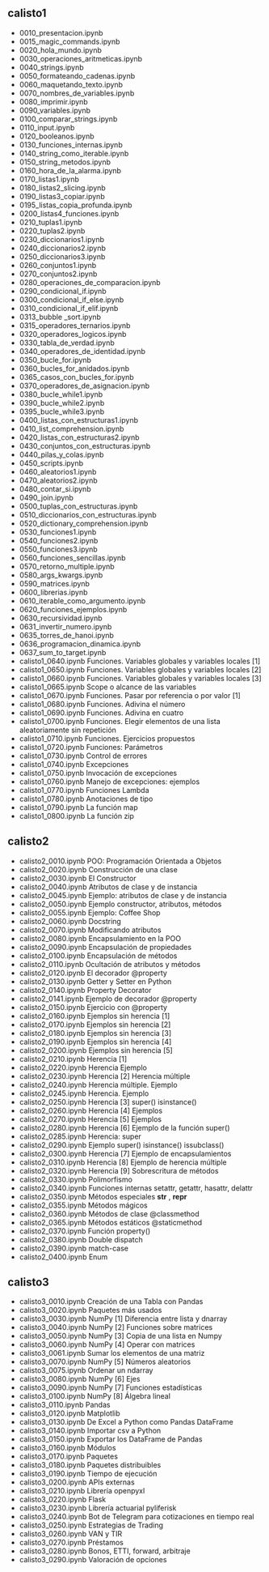 ## calisto1
* 0010_presentacion.ipynb
* 0015_magic_commands.ipynb
* 0020_hola_mundo.ipynb
* 0030_operaciones_aritmeticas.ipynb
* 0040_strings.ipynb
* 0050_formateando_cadenas.ipynb
* 0060_maquetando_texto.ipynb
* 0070_nombres_de_variables.ipynb
* 0080_imprimir.ipynb
* 0090_variables.ipynb
* 0100_comparar_strings.ipynb
* 0110_input.ipynb
* 0120_booleanos.ipynb
* 0130_funciones_internas.ipynb
* 0140_string_como_iterable.ipynb
* 0150_string_metodos.ipynb
* 0160_hora_de_la_alarma.ipynb
* 0170_listas1.ipynb
* 0180_listas2_slicing.ipynb
* 0190_listas3_copiar.ipynb
* 0195_listas_copia_profunda.ipynb
* 0200_listas4_funciones.ipynb
* 0210_tuplas1.ipynb
* 0220_tuplas2.ipynb
* 0230_diccionarios1.ipynb
* 0240_diccionarios2.ipynb
* 0250_diccionarios3.ipynb
* 0260_conjuntos1.ipynb
* 0270_conjuntos2.ipynb
* 0280_operaciones_de_comparacion.ipynb
* 0290_condicional_if.ipynb
* 0300_condicional_if_else.ipynb
* 0310_condicional_if_elif.ipynb
* 0313_bubble _sort.ipynb
* 0315_operadores_ternarios.ipynb
* 0320_operadores_logicos.ipynb
* 0330_tabla_de_verdad.ipynb
* 0340_operadores_de_identidad.ipynb
* 0350_bucle_for.ipynb
* 0360_bucles_for_anidados.ipynb
* 0365_casos_con_bucles_for.ipynb
* 0370_operadores_de_asignacion.ipynb
* 0380_bucle_while1.ipynb
* 0390_bucle_while2.ipynb
* 0395_bucle_while3.ipynb
* 0400_listas_con_estructuras1.ipynb
* 0410_list_comprehension.ipynb
* 0420_listas_con_estructuras2.ipynb
* 0430_conjuntos_con_estructuras.ipynb
* 0440_pilas_y_colas.ipynb
* 0450_scripts.ipynb
* 0460_aleatorios1.ipynb
* 0470_aleatorios2.ipynb
* 0480_contar_si.ipynb
* 0490_join.ipynb
* 0500_tuplas_con_estructuras.ipynb
* 0510_diccionarios_con_estructuras.ipynb
* 0520_dictionary_comprehension.ipynb
* 0530_funciones1.ipynb
* 0540_funciones2.ipynb
* 0550_funciones3.ipynb
* 0560_funciones_sencillas.ipynb
* 0570_retorno_multiple.ipynb
* 0580_args_kwargs.ipynb
* 0590_matrices.ipynb
* 0600_librerias.ipynb
* 0610_iterable_como_argumento.ipynb
* 0620_funciones_ejemplos.ipynb
* 0630_recursividad.ipynb
* 0631_invertir_numero.ipynb
* 0635_torres_de_hanoi.ipynb
* 0636_programacion_dinamica.ipynb
* 0637_sum_to_target.ipynb
* calisto1_0640.ipynb Funciones. Variables globales y variables locales [1]
* calisto1_0650.ipynb Funciones. Variables globales y variables locales [2]
* calisto1_0660.ipynb Funciones. Variables globales y variables locales [3]
* calisto1_0665.ipynb Scope o alcance de las variables
* calisto1_0670.ipynb Funciones. Pasar por referencia o por valor [1]
* calisto1_0680.ipynb Funciones. Adivina el número
* calisto1_0690.ipynb Funciones. Adivina en cuatro
* calisto1_0700.ipynb Funciones. Elegir elementos de una lista aleatoriamente sin repetición
* calisto1_0710.ipynb Funciones. Ejercicios propuestos
* calisto1_0720.ipynb Funciones: Parámetros
* calisto1_0730.ipynb Control de errores
* calisto1_0740.ipynb Excepciones
* calisto1_0750.ipynb Invocación de excepciones
* calisto1_0760.ipynb Manejo de excepciones: ejemplos
* calisto1_0770.ipynb Funciones Lambda
* calisto1_0780.ipynb Anotaciones de tipo
* calisto1_0790.ipynb La función map
* calisto1_0800.ipynb La función zip

## calisto2
* calisto2_0010.ipynb POO: Programación Orientada a Objetos
* calisto2_0020.ipynb Construcción de una clase
* calisto2_0030.ipynb El Constructor
* calisto2_0040.ipynb Atributos de clase y de instancia
* calisto2_0045.ipynb Ejemplo: atributos de clase y de instancia
* calisto2_0050.ipynb Ejemplo constructor, atributos, métodos
* calisto2_0055.ipynb Ejemplo: Coffee Shop
* calisto2_0060.ipynb Docstring
* calisto2_0070.ipynb Modificando atributos
* calisto2_0080.ipynb Encapsulamiento en la POO
* calisto2_0090.ipynb Encapsulación de propiedades
* calisto2_0100.ipynb Encapsulación de métodos
* calisto2_0110.ipynb Ocultación de atributos y métodos
* calisto2_0120.ipynb El decorador @property
* calisto2_0130.ipynb Getter y Setter en Python
* calisto2_0140.ipynb Property Decorator
* calisto2_0141.ipynb Ejemplo de decorador @property
* calisto2_0150.ipynb Ejercicio con @property
* calisto2_0160.ipynb Ejemplos sin herencia [1]
* calisto2_0170.ipynb Ejemplos sin herencia [2]
* calisto2_0180.ipynb Ejemplos sin herencia [3]
* calisto2_0190.ipynb Ejemplos sin herencia [4]
* calisto2_0200.ipynb Ejemplos sin herencia [5]
* calisto2_0210.ipynb Herencia [1]
* calisto2_0220.ipynb Herencia Ejemplo
* calisto2_0230.ipynb Herencia [2] Herencia múltiple
* calisto2_0240.ipynb Herencia múltiple. Ejemplo
* calisto2_0245.ipynb Herencia. Ejemplo
* calisto2_0250.ipynb Herencia [3] super() isinstance()
* calisto2_0260.ipynb Herencia [4] Ejemplos
* calisto2_0270.ipynb Herencia [5] Ejemplos
* calisto2_0280.ipynb Herencia [6] Ejemplo de la función super()
* calisto2_0285.ipynb Herencia: super
* calisto2_0290.ipynb Ejemplo super() isinstance() issubclass()
* calisto2_0300.ipynb Herencia [7] Ejemplo de encapsulamientos
* calisto2_0310.ipynb Herencia [8] Ejemplo de herencia múltiple
* calisto2_0320.ipynb Herencia [9] Sobrescritura de métodos
* calisto2_0330.ipynb Polimorfismo
* calisto2_0340.ipynb Funciones internas setattr, getattr, hasattr, delattr
* calisto2_0350.ipynb Métodos especiales __str__ , __repr__
* calisto2_0355.ipynb Métodos mágicos
* calisto2_0360.ipynb Métodos de clase @classmethod
* calisto2_0365.ipynb Métodos estáticos @staticmethod
* calisto2_0370.ipynb Función property()
* calisto2_0380.ipynb Double dispatch
* calisto2_0390.ipynb match-case
* calisto2_0400.ipynb Enum

## calisto3
* calisto3_0010.ipynb Creación de una Tabla con Pandas
* calisto3_0020.ipynb Paquetes más usados
* calisto3_0030.ipynb NumPy [1] Diferencia entre lista y dnarray
* calisto3_0040.ipynb NumPy [2] Funciones sobre matrices
* calisto3_0050.ipynb NumPy [3] Copia de una lista en Numpy
* calisto3_0060.ipynb NumPy [4] Operar con matrices
* calisto3_0061.ipynb Sumar los elementos de una matriz
* calisto3_0070.ipynb NumPy [5] Números aleatorios
* calisto3_0075.ipynb Ordenar un ndarray
* calisto3_0080.ipynb NumPy [6] Ejes
* calisto3_0090.ipynb NumPy [7] Funciones estadísticas
* calisto3_0100.ipynb NumPy [8] Álgebra lineal
* calisto3_0110.ipynb Pandas
* calisto3_0120.ipynb Matplotlib
* calisto3_0130.ipynb De Excel a Python como Pandas DataFrame
* calisto3_0140.ipynb Importar csv a Python
* calisto3_0150.ipynb Exportar los DataFrame de Pandas
* calisto3_0160.ipynb Módulos
* calisto3_0170.ipynb Paquetes
* calisto3_0180.ipynb Paquetes distribuibles
* calisto3_0190.ipynb Tiempo de ejecución
* calisto3_0200.ipynb APIs externas
* calisto3_0210.ipynb Librería openpyxl
* calisto3_0220.ipynb Flask
* calisto3_0230.ipynb Librería actuarial pyliferisk
* calisto3_0240.ipynb Bot de Telegram para cotizaciones en tiempo real
* calisto3_0250.ipynb Estrategias de Trading
* calisto3_0260.ipynb VAN y TIR
* calisto3_0270.ipynb Préstamos
* calisto3_0280.ipynb Bonos, ETTI, forward, arbitraje
* calisto3_0290.ipynb Valoración de opciones
